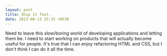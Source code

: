 ```yaml
---
layout: post
title: Ship it fast.
date: 2013-06-13 15:33 +0530
---
```


Need to leave this slow/boring world of developing applications and letting them be. I need to start working on products that will actually become useful for people. It's true that I can enjoy refactoring HTML and CSS, but I don't think I can do it all the time.
